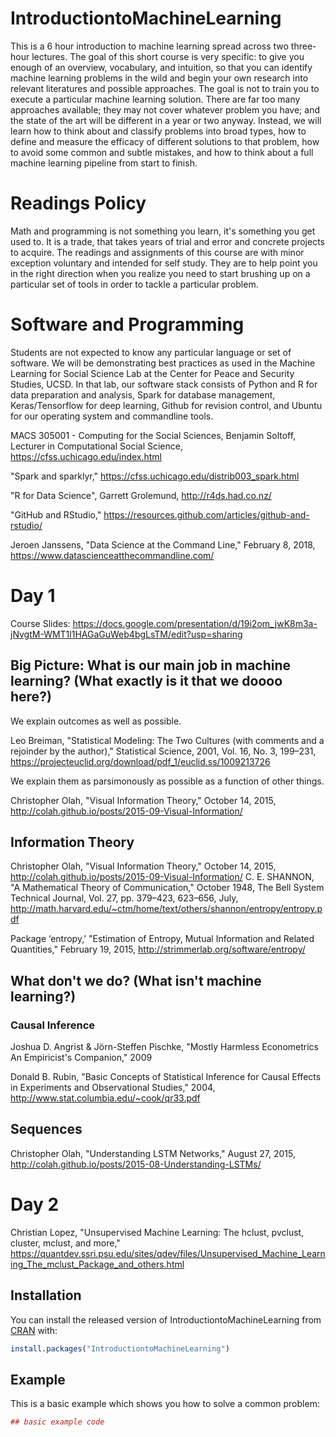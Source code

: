 # IntroductiontoMachineLearning

This is a 6 hour introduction to machine learning spread across two three-hour lectures. The goal of this short course is very specific: to give you enough of an overview, vocabulary, and intuition, so that you can identify machine learning problems in the wild and begin your own research into relevant literatures and possible approaches. The goal is not to train you to execute a particular machine learning solution. There are far too many approaches available; they may not cover whatever problem you have; and the state of the art will be different in a year or two anyway. Instead, we will learn how to think about and classify problems into broad types, how to define and measure the efficacy of different solutions to that problem, how to avoid some common and subtle mistakes, and how to think about a full machine learning pipeline from start to finish.

# Readings Policy
Math and programming is not something you learn, it's something you get used to. It is a trade, that takes years of trial and error and concrete projects to acquire. The readings and assignments of this course are with minor exception voluntary and intended for self study. They are to help point you in the right direction when you realize you need to start brushing up on a particular set of tools in order to tackle a particular problem.

# Software and Programming
Students are not expected to know any particular language or set of software. We will be demonstrating best practices as used in the Machine Learning for Social Science Lab at the Center for Peace and Security Studies, UCSD. In that lab, our software stack consists of Python and R for data preparation and analysis, Spark for database management, Keras/Tensorflow for deep learning, Github for revision control, and Ubuntu for our operating system and commandline tools.

MACS 305001 - Computing for the Social Sciences, Benjamin Soltoff, Lecturer in Computational Social Science,
https://cfss.uchicago.edu/index.html

"Spark and sparklyr," https://cfss.uchicago.edu/distrib003_spark.html

"R for Data Science", Garrett Grolemund, http://r4ds.had.co.nz/

"GitHub and RStudio," https://resources.github.com/articles/github-and-rstudio/

Jeroen Janssens, "Data Science at the Command Line," February 8, 2018, https://www.datascienceatthecommandline.com/

# Day 1
Course Slides: https://docs.google.com/presentation/d/19i2om_jwK8m3a-jNvgtM-WMT1l1HAGaGuWeb4bgLsTM/edit?usp=sharing

## Big Picture: What is our main job in machine learning? (What exactly is it that we doooo here?)

We explain outcomes as well as possible.

Leo Breiman, "Statistical Modeling: The Two Cultures (with comments and a rejoinder by the author)," Statistical Science, 2001, Vol. 16, No. 3, 199–231, https://projecteuclid.org/download/pdf_1/euclid.ss/1009213726

We explain them as parsimonously as possible as a function of other things.

Christopher Olah, "Visual Information Theory," October 14, 2015, http://colah.github.io/posts/2015-09-Visual-Information/

## Information Theory
Christopher Olah, "Visual Information Theory," October 14, 2015, http://colah.github.io/posts/2015-09-Visual-Information/
C. E. SHANNON, "A Mathematical Theory of Communication," October 1948,  The Bell System Technical Journal, Vol. 27, pp. 379–423, 623–656, July,  http://math.harvard.edu/~ctm/home/text/others/shannon/entropy/entropy.pdf

Package ‘entropy,’ "Estimation of Entropy, Mutual Information and Related Quantities," February 19, 2015, http://strimmerlab.org/software/entropy/

## What don't we do? (What isn't machine learning?)

### Causal Inference
Joshua D. Angrist & Jörn-Steffen Pischke, "Mostly Harmless Econometrics An Empiricist's Companion," 2009

Donald B. Rubin, "Basic Concepts of Statistical Inference for Causal Effects in Experiments and Observational Studies," 2004, 
http://www.stat.columbia.edu/~cook/qr33.pdf

## Sequences

Christopher Olah, "Understanding LSTM Networks," August 27, 2015, http://colah.github.io/posts/2015-08-Understanding-LSTMs/

# Day 2

Christian Lopez, "Unsupervised Machine Learning: The hclust, pvclust, cluster, mclust, and more," https://quantdev.ssri.psu.edu/sites/qdev/files/Unsupervised_Machine_Learning_The_mclust_Package_and_others.html




## Installation

You can install the released version of IntroductiontoMachineLearning from [CRAN](https://CRAN.R-project.org) with:

``` r
install.packages("IntroductiontoMachineLearning")
```

## Example

This is a basic example which shows you how to solve a common problem:

``` r
## basic example code
```

